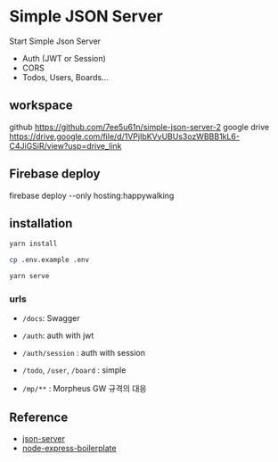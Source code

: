 # Simple JSON Server

Start Simple Json Server

- Auth (JWT or Session)
- CORS
- Todos, Users, Boards...

## workspace

github https://github.com/7ee5u61n/simple-json-server-2
google drive https://drive.google.com/file/d/1VPjIbKVyUBUs3ozWBBB1kL6-C4JiGSiR/view?usp=drive_link

## Firebase deploy
firebase deploy --only hosting:happywalking

## installation

```bash
yarn install

cp .env.example .env

yarn serve
```

### urls

- `/docs`: Swagger
- `/auth`: auth with jwt
- `/auth/session` : auth with session

- `/todo`, `/user`, `/board` : simple

- `/mp/**` : Morpheus GW 규격의 대응

## Reference

- [json-server](https://github.com/typicode/json-server)
- [node-express-boilerplate](https://github.com/hagopj13/node-express-boilerplate.git)